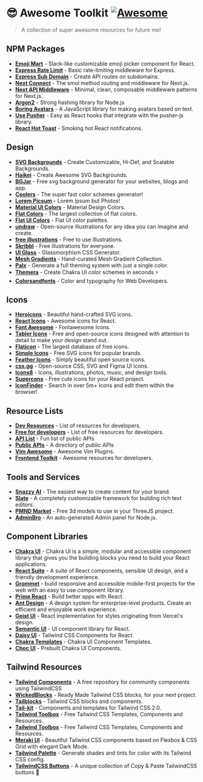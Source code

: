 # 😎 Awesome Toolkit [![Awesome](https://awesome.re/badge.svg)](https://awesome.re)

> A collection of super awesome resources for future me!

## NPM Packages

- **[Emoji Mart](https://www.npmjs.com/package/emoji-mart)** - Slack-like customizable emoji picker component for React.
- **[Express Rate Limit](https://www.npmjs.com/package/express-rate-limit)** - Basic rate-limiting middleware for Express.
- **[Express Sub Domain](https://www.npmjs.com/package/express-subdomain)** - Create API routes on subdomains.
- **[Next Connect](https://www.npmjs.com/package/next-connect)** - The smol method routing and middleware for Next.js.
- **[Next API Middleware](https://www.npmjs.com/package/next-api-middleware)** - Minimal, clean, composable middleware patterns for Next.js.
- **[Argon2](https://www.npmjs.com/package/argon2)** - Strong hashing library for Node.js
- **[Boring Avatars](https://github.com/boringdesigners/boring-avatars)** - A JavaScript library for making avatars based on text.
- **[Use Pusher](https://www.npmjs.com/package/@harelpls/use-pusher)** - Easy as React hooks that integrate with the pusher-js library.
- **[React Hot Toast](https://react-hot-toast.com/)** - Smoking hot React notifications.

## Design

- **[SVG Backgrounds](https://www.svgbackgrounds.com/)** - Create Customizable, Hi-Def, and Scalable Backgrounds.
- **[Haikei](https://app.haikei.app/)** - Create Awesome SVG Backgrounds.
- **[BGJar](https://bgjar.com/)** - Free svg background generator for your websites, blogs and app.
- **[Coolers](https://coolors.co/)** - The super fast color schemes generator!
- **[Lorem Picsum](https://picsum.photos/)** - Lorem Ipsum but Photos!
- **[Material UI Colors](https://www.materialui.co/colors)** - Material Design Colors.
- **[Flat Colors](https://flatcolors.net/)** - The largest collection of flat colors.
- **[Flat UI Colors](https://flatuicolors.com/)** - Flat UI color palettes.
- **[undraw](https://undraw.co/)** - Open-source illustrations for any idea you can imagine and create.
- **[free illustrations](https://freeillustrations.xyz/)** - Free to use illustrations.
- **[Skribbl](https://weareskribbl.com/)** - Free illustrations for everyone.
- **[UI Glass](https://ui.glass/generator/)** - Glassmorphism CSS Generator.
- **[Mesh Gradients](https://www.meshgradients.design/)** - Hand-curated Mesh Gradient Collection.
- **[Palx](https://palx.jxnblk.com/)** - Generate a full theming system with just a single color.
- **[Themera](https://themera.vercel.app/)** - Create Chakra UI color schemes in seconds ⚡️
- **[Colorsandfonts](https://www.colorsandfonts.com/)** - Color and typography for Web Developers.

## Icons

- **[Heroicons](https://heroicons.com/)** - Beautiful hand-crafted SVG icons.
- **[React Icons](https://react-icons.github.io/react-icons/)** - Awesome icons for React.
- **[Font Awesome](https://fontawesome.com/icons?d=gallery&p=2)** - Fontawesome Icons.
- **[Tabler Icons](https://tablericons.com/)** - Free and open-source icons designed with attention to detail to make your design stand out.
- **[Flaticon](https://www.flaticon.com/)** - The largest database of free icons.
- **[Simple Icons](https://simpleicons.org/)** - Free SVG icons for popular brands.
- **[Feather Icons](https://feathericons.com/)** - Simply beautiful open source icons.
- **[css.gg](https://css.gg/)** - Open-source CSS, SVG and Figma UI Icons.
- **[Icons8](https://icons8.com/)** - Icons, illustrations, photos, music, and design tools.
- **[Supercons](https://www.npmjs.com/package/supercons)** - Free cute icons for your React project.
- **[IconFinder](https://www.iconfinder.com/)** - Search in over 5m+ icons and edit them within the browser!

## Resource Lists

- **[Dev Resources](https://devresourc.es/)** - List of resources for developers.
- **[Free for developers](https://free-for.dev/#/)** - List of free resources for developers.
- **[API List](https://apilist.fun/)** - Fun list of public APIs
- **[Public APIs](https://public-apis.io/)** - A directory of public APIs
- **[Vim Awesome](https://vimawesome.com/)** - Awesome Vim Plugins.
- **[Frontend Toolkit](akshay.rocks/resources)** - Awesome resources for developers.

## Tools and Services

- **[Snazzy AI](https://app.snazzy.ai/browse)** - The easiest way to create content for your brand.
- **[Slate](https://github.com/ianstormtaylor/slate)** - A completely customizable framework for building rich text editors.
- **[PMND Market](https://market.pmnd.rs/)** - Free 3d models to use in your ThreeJS project.
- **[AdminBro](https://adminbro.com/index.html)** - An auto-generated Admin panel for Node.js.

## Component Libraries

- **[Chakra UI](https://chakra-ui.com/)** - Chakra UI is a simple, modular and accessible component library that gives you the building blocks you need to build your React applications.
- **[React Suite](https://rsuitejs.com/)** - A suite of React components, sensible UI design, and a friendly development experience.
- **[Grommet](https://v2.grommet.io/)** - build responsive and accessible mobile-first projects for the web with an easy to use component library.
- **[Prime React](https://primefaces.org/primereact/)** - Build better apps with React.
- **[Ant Design](https://ant.design/)** - A design system for enterprise-level products. Create an efficient and enjoyable work experience.
- **[Geist UI](react.geist-ui.dev/)** - React implementation for styles originating from Vercel's design.
- **[Semantic UI](https://react.semantic-ui.com/)** - UI component library for React.
- **[Daisy UI](https://daisyui.com/)** - Tailwind CSS Components for React.
- **[Chakra Templates](https://chakra-templates.dev/)** - Chakra UI Component Templates.
- **[Choc UI](https://choc-ui.tech/)** - Prebuilt Chakra UI Components.

## Tailwind Resources

- **[Tailwind Components](https://tailwindcomponents.com/)** - A free repository for community components using TailwindCSS
- **[WickedBlocks](https://wickedblocks.dev/)** - Ready Made Tailwind CSS blocks, for your next project.
- **[Tailblocks](https://tailblocks.cc/)** - Tailwind CSS blocks and components.
- **[Tail-kit](https://www.tailwind-kit.com/)** - Components and templates for Tailwind CSS 2.0.
- **[Tailwind Toolbox](https://www.tailwindtoolbox.com/)** - Free Tailwind CSS Templates, Components and Resources.
- **[Tailwind Toolbox](https://www.tailwindtoolbox.com/)** - Free Tailwind CSS Templates, Components and Resources.
- **[Meraki UI](https://merakiui.com/)** - Beautiful Tailwind CSS components based on Flexbox & CSS Grid with elegant Dark Mode.
- **[Tailwind Palette](https://tailwind-color-palette.netlify.app/)** - Generate shades and tints for color with its Tailwind CSS config.
- **[TailwindCSS Buttons](https://devdojo.com/tailwindcss/buttons)** - A unique collection of Copy & Paste TailwindCSS buttons 🙌